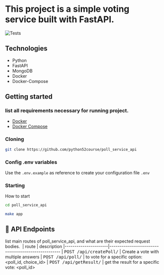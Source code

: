 # This project is a simple voting service built with FastAPI.
![Tests](https://github.com/python52course/poll_service_api/actions/workflows/ci.yml/badge.svg)

<h2 id="technologies">Technologies</h2>

- Python
- FastAPI
- MongoDB
- Docker
- Docker-Compose

<h2 id="started"> Getting started</h2>

###  list all requirements necessary for running project.

- [Docker](https://www.docker.com/get-started)
- [Docker Compose](https://docs.docker.com/compose/install/)


<h3>Cloning</h3>

```bash
git clone https://github.com/python52course/poll_service_api
```

<h3>Config .env variables</h2>

Use the `.env.example` as reference to create your configuration file `.env`

<h3>Starting</h3>

How to start

```bash
cd poll_service_api

make app
```

<h2 id="routes">📍 API Endpoints</h2>

list main routes of poll_service_api, and what are their expected request bodies.
​
| route               | description
|----------------------|-----------------------------------------------------
| <kbd>POST /api/createPoll/</kbd>     | Create a vote with multiple answers
| <kbd>POST /api/poll/</kbd>     | to vote for a specific option: <poll_id, choice_id>
| <kbd>POST /api/getResult/</kbd>     | get the result for a specific vote: <poll_id>
